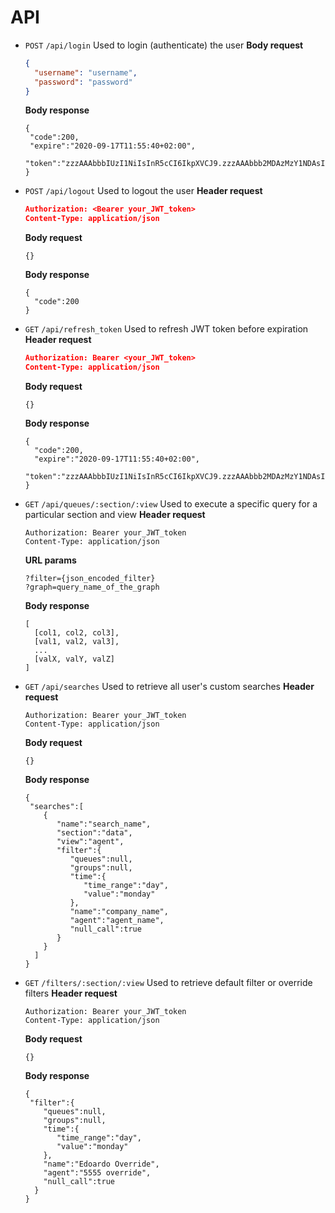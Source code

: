 # API
- `POST` `/api/login`
  Used to login (authenticate) the user
  **Body request**
  ```json
  {
    "username": "username",
    "password": "password"
  }
  ```
  **Body response**
   ```
  {
    "code":200,
    "expire":"2020-09-17T11:55:40+02:00",
    "token":"zzzAAAbbbIUzI1NiIsInR5cCI6IkpXVCJ9.zzzAAAbbb2MDAzMzY1NDAsImlkIjoiYWRtaW4iLCJvcmlnX2lhdCI6MTYwMDMzMjk0MCwicXVldWVzIjpbIjQwMiIsIjQwMyJdfQ.zzzAAAbbbXqJeUVhKsMlqckvS_gvV_C5HIZxNV8"
  }
  ```
- `POST` `/api/logout`
  Used to logout the user
  **Header request**
  ```json
  Authorization: <Bearer your_JWT_token>
  Content-Type: application/json
   ```
  **Body request**
  ```
  {}
  ```
  **Body response**
  ```
  {
    "code":200
  }
  ```
- `GET` `/api/refresh_token`
  Used to refresh JWT token before expiration
  **Header request**
  ```json
  Authorization: Bearer <your_JWT_token>
  Content-Type: application/json
  ```
  **Body request**
   ```
  {}
  ```
  **Body response**
  ```
  {
    "code":200,
    "expire":"2020-09-17T11:55:40+02:00",
    "token":"zzzAAAbbbIUzI1NiIsInR5cCI6IkpXVCJ9.zzzAAAbbb2MDAzMzY1NDAsImlkIjoiYWRtaW4iLCJvcmlnX2lhdCI6MTYwMDMzMjk0MCwicXVldWVzIjpbIjQwMiIsIjQwMyJdfQ.zzzAAAbbbXqJeUVhKsMlqckvS_gvV_C5HIZxNV8"
  }
  ```
- `GET` `/api/queues/:section/:view`
  Used to execute a specific query for a particular section and view
  **Header request**
  ```
  Authorization: Bearer your_JWT_token
  Content-Type: application/json
    ```
  **URL params**
  ```
  ?filter={json_encoded_filter}
  ?graph=query_name_of_the_graph
  ```
  **Body response**
  ```
  [
    [col1, col2, col3],
    [val1, val2, val3],
    ...
    [valX, valY, valZ]
  ]
  ```
- `GET` `/api/searches`
  Used to retrieve all user's custom searches
  **Header request**
  ```
  Authorization: Bearer your_JWT_token
  Content-Type: application/json
  ```
  **Body request**
  ```
  {}
  ```
  **Body response**
  ```
  {
   "searches":[
      {
         "name":"search_name",
         "section":"data",
         "view":"agent",
         "filter":{
            "queues":null,
            "groups":null,
            "time":{
               "time_range":"day",
               "value":"monday"
            },
            "name":"company_name",
            "agent":"agent_name",
            "null_call":true
         }
      }
    ]
  } 
  ```
- `GET` `/filters/:section/:view`
  Used to retrieve default filter or override filters
  **Header request**
  ```
  Authorization: Bearer your_JWT_token
  Content-Type: application/json
  ```
  **Body request**
  ```
  {}
  ```
  **Body response**
  ```
  {
   "filter":{
      "queues":null,
      "groups":null,
      "time":{
         "time_range":"day",
         "value":"monday"
      },
      "name":"Edoardo Override",
      "agent":"5555 override",
      "null_call":true
    }
  }
  ```
